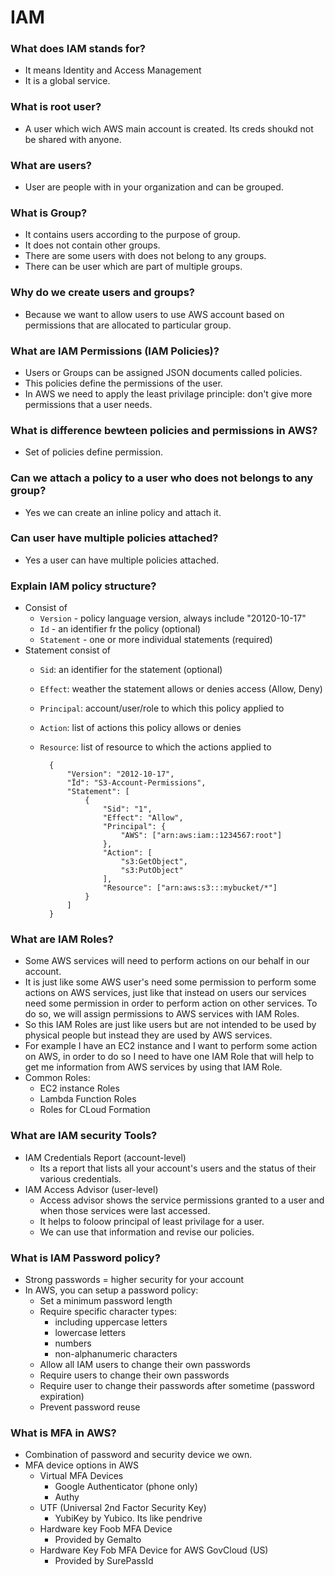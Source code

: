# IAM

### What does IAM stands for?
- It means Identity and Access Management
- It is a global service.

### What is root user?
- A user which wich AWS main account is created. Its creds shoukd not be shared with anyone.

### What are users?
- User are people with in your organization and can be grouped.

### What is Group?
- It contains users according to the purpose of group.
- It does not contain other groups.
- There are some users with does not belong to any groups.
- There can be user which are part of multiple groups.

### Why do we create users and groups?
- Because we want to allow users to use AWS account based on permissions that are allocated to particular group.

### What are IAM Permissions (IAM Policies)?
- Users or Groups can be assigned JSON documents called policies.
- This policies define the permissions of the user.
- In AWS we need to apply the least privilage principle: don't give more permissions that a user needs.

### What is difference bewteen policies and permissions in AWS?
- Set of policies define permission.

### Can we attach a policy to a user who does not belongs to any group?
- Yes we can create an inline policy and attach it.

### Can user have multiple policies attached?
- Yes a user can have multiple policies attached.

### Explain IAM policy structure?
- Consist of
	- `Version` - policy language version, always include "20120-10-17"
	- `Id` - an identifier fr the policy (optional)
	- `Statement` - one or more individual statements (required)
- Statement consist of
	- `Sid`: an identifier for the statement (optional)
	- `Effect`: weather the statement allows or denies access (Allow, Deny)
	- `Principal`: account/user/role to which this policy applied to 
	- `Action`: list of actions this policy allows or denies
	- `Resource`: list of resource to which the actions applied to

			{
				"Version": "2012-10-17",
				"Ïd": "S3-Account-Permissions",
				"Statement": [
					{
						"Sid": "1",
						"Effect": "Allow",
						"Principal": {
							"AWS": ["arn:aws:iam::1234567:root"]
						},
						"Action": [
							"s3:GetObject",
							"s3:PutObject"
						],
						"Resource": ["arn:aws:s3:::mybucket/*"]
					}
				] 
			}

### What are IAM Roles?
- Some AWS services will need to perform actions on our behalf in our account.
- It is just like some AWS user's need some permission to perform some actions on AWS services, just like that instead on users our services need some permission in order to perform action on other services. To do so, we will assign permissions to AWS services with IAM Roles.
- So this IAM Roles are just like users but are not intended to be used by physical people but instead they are used by AWS services.
- For example I have an EC2 instance and I want to perform some action on AWS, in order to do so I need to have one IAM Role that will help to get me information from AWS services by using that IAM Role.
- Common Roles:
	- EC2 instance Roles
	- Lambda Function Roles
	- Roles for CLoud Formation

### What are IAM security Tools?
- IAM Credentials Report (account-level)
	- Its a report that lists all your account's users and the status of their various credentials.
- IAM Access Advisor (user-level)
	- Access advisor shows the service permissions granted to a user and when those services were last accessed.
	- It helps to foloow principal of least privilage for a user.
	- We can use that information and revise our policies.

### What is IAM Password policy?
- Strong passwords =  higher security for your account
- In AWS, you can setup a password policy:
	- Set a minimum password length
	- Require specific character types:
		- including uppercase letters
		- lowercase letters
		- numbers
		- non-alphanumeric characters
	- Allow all IAM users to change their own passwords
	- Require users to change their own passwords
	- Require user to change their passwords after sometime (password expiration)
	- Prevent password reuse

###	What is MFA in AWS?
- Combination of password and security device we own.
- MFA device options in AWS
	- Virtual MFA Devices
		- Google Authenticator (phone only)
		- Authy 
	- UTF (Universal 2nd Factor Security Key)
		- YubiKey by Yubico. Its like pendrive
	- Hardware key Foob MFA Device
		- Provided by Gemalto
	- Hardware Key Fob MFA Device for AWS GovCloud (US)
		- Provided by SurePassId